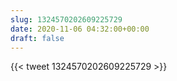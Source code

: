 ```yaml
---
slug: 1324570202609225729
date: 2020-11-06 04:32:00+00:00
draft: false
---
```


{{< tweet 1324570202609225729 >}}
